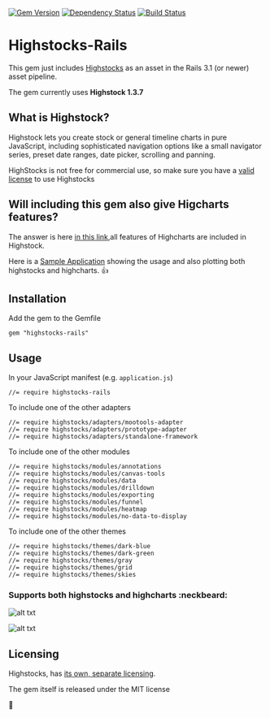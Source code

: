 [![Gem Version](https://badge.fury.io/rb/highstocks-rails.png)](http://badge.fury.io/rb/highstocks-rails) [![Dependency Status](https://gemnasium.com/ankit8898/highstocks-rails.png)](https://gemnasium.com/ankit8898/highstocks-rails) [![Build Status](https://travis-ci.org/ankit8898/highstocks-rails.png?branch=master)](https://travis-ci.org/ankit8898/highstocks-rails)

# Highstocks-Rails

This gem just includes [Highstocks](http://www.highcharts.com/products/highstock) as an asset in the Rails 3.1 (or newer) asset pipeline.

The gem currently uses **Highstock 1.3.7**

## What is Highstock?

Highstock lets you create stock or general timeline charts in pure JavaScript, including sophisticated navigation options like a small navigator series, preset date ranges, date picker, scrolling and panning.

HighStocks is not free for commercial use, so make sure you have a [valid license](http://shop.highsoft.com/highstock.html) to use Highstocks

## Will including this gem also give Higcharts features?

The answer is here [in this link](http://www.highcharts.com/errors/16),all features of Highcharts are included in Highstock.

Here is a [Sample Application](http://hidden-peak-3935.herokuapp.com) showing the usage and also plotting both highstocks and highcharts. :thumbsup:

## Installation

Add the gem to the Gemfile

    gem "highstocks-rails"    

## Usage

In your JavaScript manifest (e.g. `application.js`)

    //= require highstocks-rails


To include one of the other adapters

    //= require highstocks/adapters/mootools-adapter
    //= require highstocks/adapters/prototype-adapter
    //= require highstocks/adapters/standalone-framework

To include one of the other modules

    //= require highstocks/modules/annotations
    //= require highstocks/modules/canvas-tools
    //= require highstocks/modules/data
    //= require highstocks/modules/drilldown
    //= require highstocks/modules/exporting
    //= require highstocks/modules/funnel
    //= require highstocks/modules/heatmap
    //= require highstocks/modules/no-data-to-display

To include one of the other themes

    //= require highstocks/themes/dark-blue
    //= require highstocks/themes/dark-green
    //= require highstocks/themes/gray
    //= require highstocks/themes/grid
    //= require highstocks/themes/skies


### Supports both highstocks and highcharts :neckbeard:

![alt txt](https://raw.github.com/ankit8898/hs-rails/master/app/assets/images/ss1.jpg)


![alt txt](https://raw.github.com/ankit8898/hs-rails/master/app/assets/images/ss2.jpg)

## Licensing

Highstocks, has [its own, separate licensing](http://shop.highsoft.com/highstock.html).

The gem itself is released under the MIT license

:pray:
